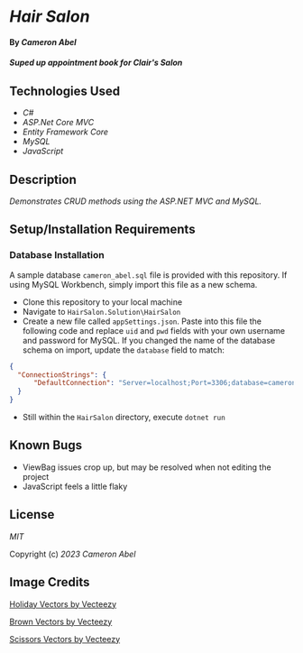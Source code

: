 # _Hair Salon_

#### By _Cameron Abel_

#### _Suped up appointment book for Clair's Salon_

## Technologies Used

- _C#_
- _ASP.Net Core MVC_
- _Entity Framework Core_
- _MySQL_
- _JavaScript_

## Description

_Demonstrates CRUD methods using the ASP.NET MVC and MySQL._

## Setup/Installation Requirements

### Database Installation

A sample database `cameron_abel.sql` file is provided with this repository. If using MySQL Workbench, simply import this file as a new schema.

- Clone this repository to your local machine
- Navigate to `HairSalon.Solution\HairSalon`
- Create a new file called `appSettings.json`. Paste into this file the following code and replace `uid` and `pwd` fields with your own username and password for MySQL. If you changed the name of the database schema on import, update the `database` field to match:

```JSON
{
  "ConnectionStrings": {
      "DefaultConnection": "Server=localhost;Port=3306;database=cameron_abel;uid=root;pwd=epicodus;"
  }
}
```

- Still within the `HairSalon` directory, execute `dotnet run`

## Known Bugs

- ViewBag issues crop up, but may be resolved when not editing the project
- JavaScript feels a little flaky

## License

_MIT_

Copyright (c) _2023_ _Cameron Abel_

## Image Credits

<a href="https://www.vecteezy.com/free-vector/holiday">Holiday Vectors by Vecteezy</a>

<a href="https://www.vecteezy.com/free-vector/brown">Brown Vectors by Vecteezy</a>

<a href="https://www.vecteezy.com/free-vector/scissors">Scissors Vectors by Vecteezy</a>
